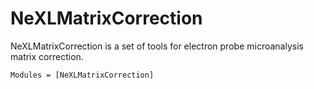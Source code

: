 # NeXLMatrixCorrection

NeXLMatrixCorrection is a set of tools for electron probe microanalysis matrix correction.

```@autodocs
Modules = [NeXLMatrixCorrection]
```
